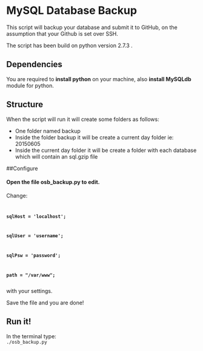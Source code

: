 # MySQL Database Backup

This script will backup your database and submit it to GitHub, on the assumption that your Github is set over SSH. 

The script has been build on python version 2.7.3 .

## Dependencies 
You are required to <b>install python</b> on your machine, also <b>install MySQLdb</b> module for python. 

## Structure

When the script will run it will create some folders as follows:

- One folder named backup
- Inside the folder backup it will be create a current day folder ie: 20150605
- Inside the current day folder it will be create a folder with each database which will contain an sql.gzip file 

##Configure

#### <b>Open</b> the file <b>osb_backup.py</b> to <b>edit</b>.

Change:
<code>

  <b>sqlHost = 'localhost';</b>
  
  <b>sqlUser = 'username';</b>
  
  <b>sqlPsw	= 'password';</b>

  <b>path = "/var/www"; </b>
  
</code>
with your settings.

Save the file and you are done!

## Run it!

In the terminal type:<br/>
<code>./osb_backup.py</code>




